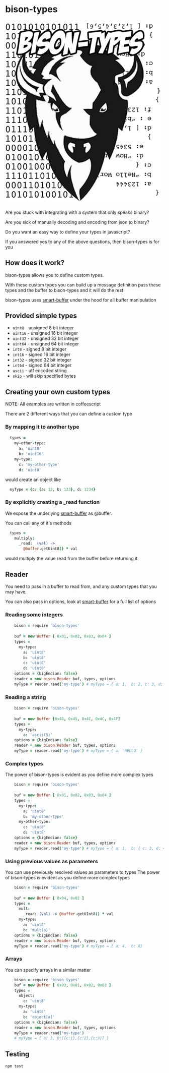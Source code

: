 # bison-types

![logo](bison-types.png)

Are you stuck with integrating with a system that only speaks binary?

Are you sick of manually decoding and encoding from json to binary?

Do you want an easy way to define your types in javascript?

If you answered yes to any of the above questions, then bison-types is for you

## How does it work?

bison-types allows you to define custom types.

With these custom types you can build up a message definition
pass these types and the buffer to bison-types and it will do the rest

bison-types uses [smart-buffer](https://github.com/TabDigital/smart-buffer) under the hood for all buffer manipulation

## Provided simple types

* `uint8`  - unsigned 8 bit integer
* `uint16` - unsigned 16 bit integer
* `uint32` - unsigned 32 bit integer
* `uint64` - unsigned 64 bit integer
* `int8`   - signed 8 bit integer
* `int16`  - signed 16 bit integer
* `int32`  - signed 32 bit integer
* `int64`  - signed 64 bit integer
* `ascii`  - utf encoded string
* `skip`   - will skip specified bytes


## Creating your own custom types

NOTE: All examples are written in coffeescript

There are 2 different ways that you can define a custom type
### By mapping it to another type

``` coffee
  types = 
    my-other-type: 
      a: 'uint8'
      b: 'uint16'
    my-type:
      c: 'my-other-type'
      d: 'uint8'
```
would create an object like

``` coffee
  myType = {c: {a: 12, b: 123}, d: 1234}
```

### By explicitly creating a _read function
We expose the underlying [smart-buffer](https://github.com/TabDigital/smart-buffer) as @buffer.

You can call any of it's methods

``` coffee
  types = 
    multiply:
      _read:  (val) ->
        @buffer.getUint8() * val
```
would multiply the value read from the buffer before returning it

## Reader

You need to pass in a buffer to read from, and any custom types that you may have. 

You can also pass in options, look at [smart-buffer](https://github.com/TabDigital/smart-buffer) for a full list of options

### Reading some integers
``` coffee
    bison = require 'bison-types'

    buf = new Buffer [ 0x01, 0x02, 0x03, 0x04 ]
    types = 
      my-type:
        a: 'uint8'
        b: 'uint8'
        c: 'uint8'
        d: 'uint8'
    options = {bigEndian: false}
    reader = new bison.Reader buf, types, options
    myType = reader.read('my-type') # myType = { a: 1,  b: 2, c: 3, d: 4 }
```

### Reading a string
``` coffee
    bison = require 'bison-types'
    
    buf = new Buffer [0x48, 0x45, 0x4C, 0x4C, 0x4F]
    types =
      my-type:
        a: 'ascii(5)'
    options = {bigEndian: false}
    reader = new bison.Reader buf, types, options
    myType = reader.read('my-type') # myType = { a: 'HELLO' }
```

### Complex types
The power of bison-types is evident as you define more complex types
``` coffee
    bison = require 'bison-types'

    buf = new Buffer [ 0x01, 0x02, 0x03, 0x04 ]
    types = 
      my-type:
        a: 'uint8'
        b: 'my-other-type'
      my-other-type:
        c: 'uint8'
        d: 'uint8'
    options = {bigEndian: false}
    reader = new bison.Reader buf, types, options
    myType = reader.read('my-type') # myType = { a: 1,  b: { c: 3, d: 4 }}
```

### Using previous values as parameters
You can use previously resolved values as parameters to types
The power of bison-types is evident as you define more complex types
``` coffee
    bison = require 'bison-types'

    buf = new Buffer [ 0x04, 0x02 ]
    types = 
      mult:
        _read: (val) -> @buffer.getUInt8() * val
      my-type:
        a: 'uint8'
        b: 'mult(a)'
    options = {bigEndian: false}
    reader = new bison.Reader buf, types, options
    myType = reader.read('my-type') # myType = { a: 4,  b: 8}
```
### Arrays
You can specify arrays in a similar matter

``` coffee
    bison = require 'bison-types'
    buf = new Buffer [ 0x03, 0x01, 0x02, 0x03 ]
    types =
      object:
        c: 'uint8'
      my-type:
        a: 'uint8'
        b: 'object[a]'
    options = {bigEndian: false}
    reader = new bison.Reader buf, types, options
    myType = reader.read('my-type') 
    # myType = { a: 3, b:[{c:1},{c:2},{c:3}] }
```

## Testing

```
npm test
```
